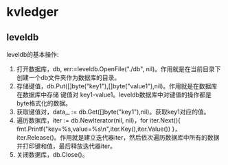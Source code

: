 # kvledger

## leveldb
leveldb的基本操作:

1. 打开数据库，db, err:=leveldb.OpenFile("./db", nil)。作用就是在当前目录下创建一个db文件夹作为数据库的目录。
2. 存储键值，db.Put([]byte("key1"),[]byte("value1"),nil)。作用就是在数据库在数据库中存储 键值对 key1-value1。leveldb数据库中对键值的操作都是byte格式化的数据。
3. 获取键值对，data,_ := db.Get([]byte("key1"),nil)。获取key1对应的值。
4. 遍历数据库，iter := db.NewIterator(nil, nil)，for iter.Next(){ fmt.Printf("key=%s,value=%s\n",iter.Key(),iter.Value()) }，iter.Release()。作用就是建立迭代器iter，然后依次遍历数据库中所有的数据并打印键和值，最后释放迭代器iter。
5. 关闭数据库，db.Close()。

